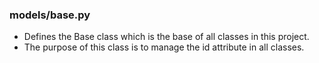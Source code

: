 ### models/base.py
- Defines the Base class which is the base of all classes in this project.
- The purpose of this class is to manage the id attribute in all classes.
